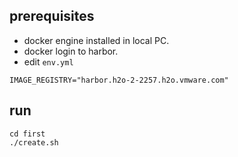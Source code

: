 
## prerequisites
- docker engine installed in local PC.
- docker login to harbor.
- edit `env.yml`
```
IMAGE_REGISTRY="harbor.h2o-2-2257.h2o.vmware.com"
```

## run
```
cd first
./create.sh

```